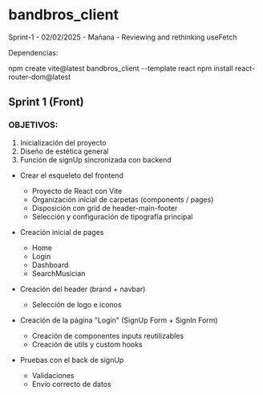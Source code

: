 # bandbros_client

Sprint-1 - 02/02/2025 - Mañana - Reviewing and rethinking useFetch

Dependencias:

npm create vite@latest bandbros_client --template react
npm install react-router-dom@latest

## Sprint 1 (Front)

### OBJETIVOS:
1. Inicialización del proyecto
2. Diseño de estética general
3. Función de signUp sincronizada con backend

* Crear el esqueleto del frontend
    - Proyecto de React con Vite
    - Organización inicial de carpetas (components / pages)
    - Disposición con grid de header-main-footer
    - Selección y configuración de tipografía principal

* Creación inicial de pages
    - Home
    - Login
    - Dashboard
    - SearchMusician

* Creación del header (brand + navbar)
    - Selección de logo e iconos

* Creación de la página "Login" (SignUp Form + SignIn Form)
    - Creación de componentes inputs reutilizables
    - Creación de utils y custom hooks

* Pruebas con el back de signUp
    - Validaciones
    - Envío correcto de datos